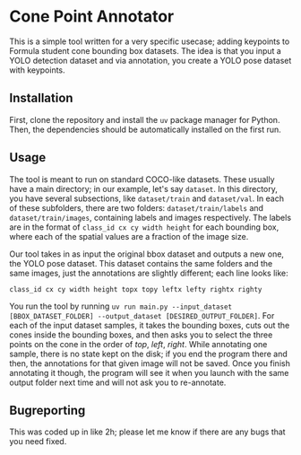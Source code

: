 # Cone Point Annotator
This is a simple tool written for a very specific usecase; adding keypoints to Formula student cone bounding box datasets.
The idea is that you input a YOLO detection dataset and via annotation, you create a YOLO pose dataset with keypoints.

## Installation
First, clone the repository and install the `uv` package manager for Python.
Then, the dependencies should be automatically installed on the first run.

## Usage
The tool is meant to run on standard COCO-like datasets. These usually have a main directory; in our example, let's say
`dataset`. In this directory, you have several subsections, like `dataset/train` and `dataset/val`. In each of these subfolders,
there are two folders: `dataset/train/labels` and `dataset/train/images`, containing labels and images respectively. The labels
are in the format of `class_id cx cy width height` for each bounding box, where each of the spatial values are a fraction of the image size.

Our tool takes in as input the original bbox dataset and outputs a new one, the YOLO pose dataset. This dataset contains the same folders and the same images, just the annotations are slightly different; each line looks like:

```
class_id cx cy width height topx topy leftx lefty rightx righty
```

You run the tool by running `uv run main.py --input_dataset [BBOX_DATASET_FOLDER] --output_dataset [DESIRED_OUTPUT_FOLDER]`. For each of the input dataset samples, it takes the bounding boxes, cuts out the cones inside the bounding boxes, and then asks you to select the three points on the cone in the order of *top*, *left*, *right*. While annotating one sample, there is no state kept on the disk; if you end the program there and then, the annotations for that given image will not be saved. Once you finish annotating it though, the program will see it when you launch with the same output folder next time and will not ask you to re-annotate.

## Bugreporting
This was coded up in like 2h; please let me know if there are any bugs that you need fixed.
